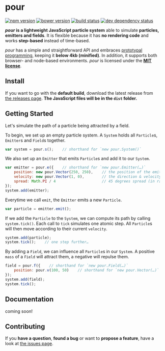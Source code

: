 # pour

[![npm version](https://img.shields.io/npm/v/pour.svg)](https://www.npmjs.com/package/pour)
[![bower version](https://img.shields.io/bower/v/pour.svg)](bower.json)
[![build status](https://img.shields.io/travis/derhuerst/pour.svg)](https://travis-ci.org/derhuerst/pour)
[![dev dependency status](https://img.shields.io/david/dev/derhuerst/pour.svg)](https://david-dm.org/derhuerst/pour#info=devDependencies)

***pour* is a lightweight JavaScript particle system** able to simulate **particles, emitters and fields**. It is flexible because it has **no rendering code** and works **step-based** instead of time-based.

*pour* has a simple and straightforward API and embraces [prototypal programming](http://davidwalsh.name/javascript-objects-deconstruction#simpler-object-object), keeping it **below 4kb (minified)**. In addition, it supports both browser- and node-based environments. *pour* is licensed under the **[MIT license](LICENSE)**.



## Install

If you want to go with the **default build**, download the latest release from [the releases page](https://github.com/derhuerst/pour/releases). **The JavaScript files will be in the `dist` folder.**


## Getting Started

Let's simulate the path of a particle being attracted by a field.

To begin, we set up an empty particle system. A `System` holds all `Particle`s, `Emitter`s and `Field`s together.

```javascript
var system = pour.s();    // shorthand for `new pour.System()`
```

We also set up an `Emitter` that emits `Particle`s and add it to our `System`.

```javascript
var emitter = pour.e({    // shorthand for `new pour.Emitter(…)`
	position: new pour.Vector(250, 250),	// the position of the emitter
	velocity: new pour.Vector(1, 0),		// the direction & velocity of the particles
	spread: Math.PI / 4						// 45 degrees spread (in radians)
});
system.add(emitter);
```

Everytime we call `emit`, the `Emitter` emits a new `Particle`.

```javascript
var particle = emitter.emit();
```

If we add the `Particle` to the `System`, we can compute its path by calling `system.tick()`. Each call to `tick` simulates one atomic step. All `Particle`s will then move according to their current `velocity`.

```javascript
system.add(particle);
system.tick();    // one step further…
```

By adding a `Field`, we can influence all `Particle`s in our `System`. A positive `mass` of a `Field` will attract them, a negative will repulse them.

```javascript
field = pour.f({    // shorthand for `new pour.Field(…)`
	position: pour.v(100, 50)    // shorthand for `new pour.Vector(…)`
});
system.add(field);
system.tick();
```


## Documentation

coming soon!



## Contributing

If you **have a question**, **found a bug** or want to **propose a feature**, have a look at [the issues page](https://github.com/derhuerst/pour/issues).
